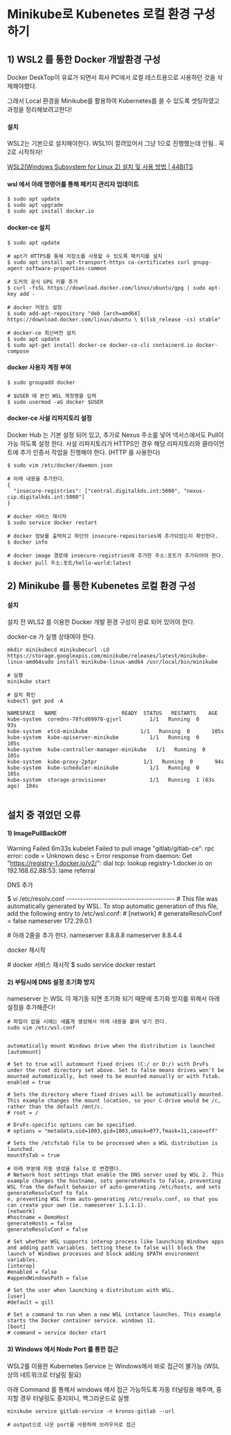 # Minikube로 Kubenetes 로컬 환경 구성하기



## 1) WSL2 를 통한 Docker 개발환경 구성



Docker DeskTop이 유료가 되면서 회사 PC에서 로컬 테스트용으로 사용하던 것을 삭제해야했다.

그래서 Local 환경을 Minikube를 활용하여 Kubernetes를 쓸 수 있도록 셋팅하였고 과정을 정리해보려고한다!



#### 설치

WSL2는 기본으로 설치해야한다. WSL1이 깔려있어서 그냥 1으로 진행했는데 안됨.. 꼭 2로 시작하자!

[WSL2(Windows Subsystem for Linux 2) 설치 및 사용 방법 | 44BITS](https://www.44bits.io/ko/post/wsl2-install-and-basic-usage)



#### wsl 에서 아래 명령어를 통해 패키지 관리자 업데이트 

```shell
$ sudo apt update
$ sudo apt upgrade
$ sudo apt install docker.io 
```



#### docker-ce  설치

```shell
$ sudo apt update 

# apt가 HTTPS를 통해 저장소를 사용할 수 있도록 패키지를 설치 
$ sudo apt install apt-transport-https ca-certificates curl gnupg-agent software-properties-common 

# 도커의 공식 GPG 키를 추가
$ curl -fsSL https://download.docker.com/linux/ubuntu/gpg | sudo apt-key add - 

# docker 저장소 설정
$ sudo add-apt-repository "deb [arch=amd64] https://download.docker.com/linux/ubuntu \ $(lsb_release -cs) stable" 

# docker-ce 최신버전 설치
$ sudo apt update
$ sudo apt-get install docker-ce docker-ce-cli containerd.io docker-compose 
```



#### docker 사용자 계정 부여

```shell
$ sudo groupadd docker

# $USER 에 본인 WSL 계정명을 입력
$ sudo usermod -aG docker $USER 
```



#### docker-ce 사설 리파지토리 설정

Docker Hub 는 기본 설정 되어 있고, 추가로 Nexus 주소를 넣어 넥서스에서도 Pull이 가능 하도록 설정 한다.
사설 리파지토리가 HTTPS인 경우 해당 리파지토리와 클라이언트에 추가 인증서 작업을 진행해야 한다. (HTTP 를 사용한다)

```shell
$ sudo vim /etc/docker/daemon.json 

# 아래 내용을 추가한다. 
{ 
  "insecure-registries": ["central.digitalkds.int:5000", "nexus-cip.digitalkds.int:5000"]
} 

# docker 서비스 재시작 
$ sudo service docker restart 

# docker 정보를 출력하고 하단의 insecure-repositories에 추가되었는지 확인한다. 
$ docker info 

# docker image 경로에 insecure-registries에 추가한 주소:포트가 추가되어야 한다. 
$ docker pull 주소:포트/hello-world:latest
```



## 2) Minikube 를 통한 Kubenetes 로컬 환경 구성



#### 설치

설치 전 WLS2 를 이용한 Docker 개발 환경 구성이 완료 되어 있어야 한다.

docker-ce 가 실행 상태여야 한다. 

```shell
mkdir minikubecd minikubecurl -LO https://storage.googleapis.com/minikube/releases/latest/minikube-linux-amd64sudo install minikube-linux-amd64 /usr/local/bin/minikube

# 실행
minikube start

# 설치 확인
kubectl get pod -A

NAMESPACE   NAME                     READY  STATUS   RESTARTS    AGE
kube-system  coredns-78fcd69978-gjvrl         1/1   Running  0       93s
kube-system  etcd-minikube                 1/1   Running  0       105s
kube-system  kube-apiserver-minikube          1/1   Running  0       105s
kube-system  kube-controller-manager-minikube   1/1   Running  0       105s
kube-system  kube-proxy-2ptpr               1/1   Running  0       94s
kube-system  kube-scheduler-minikube          1/1   Running  0       105s
kube-system  storage-provisioner              1/1   Running  1 (63s ago)  104s


```





## 설치 중 겪었던 오류

#### 1) ImagePullBackOff

Warning  Failed   6m33s          kubelet       Failed to pull image "gitlab/gitlab-ce": rpc error: code = Unknown desc = Error response from daemon: Get "https://registry-1.docker.io/v2/": dial tcp: lookup registry-1.docker.io on 192.168.62.88:53: lame referral

DNS 추가

$ vi /etc/resolv.conf
\---------------------------------------
\# This file was automatically generated by WSL. To stop automatic generation of this file, add the following entry to /etc/wsl.conf:
\# [network]
\# generateResolvConf = false
nameserver 172.29.0.1

\# 아래 2줄을 추가 한다.
nameserver 8.8.8.8
nameserver 8.8.4.4



docker 재시작 

\# docker 서비스 재시작 
$ sudo service docker restart 



#### 2) 부팅시에 DNS 설정 초기화 방지

nameserver 는 WSL 이 재기동 되면 초기화 되기 때문에 초기화 방지를 위해서 아래 설정을 추가해준다!

```shell
# 파일이 없을 시에는 새롭게 생성해서 아래 내용을 붙여 넣기 한다.
sudo vim /etc/wsl.conf


automatically mount Windows drive when the distribution is launched
[automount]

# Set to true will automount fixed drives (C:/ or D:/) with DrvFs under the root directory set above. Set to false means drives won't be mounted automatically, but need to be mounted manually or with fstab.
enabled = true

# Sets the directory where fixed drives will be automatically mounted. This example changes the mount location, so your C-drive would be /c, rather than the default /mnt/c.
# root = /

# DrvFs-specific options can be specified.
# options = "metadata,uid=1003,gid=1003,umask=077,fmask=11,case=off"

# Sets the /etcfstab file to be processed when a WSL distribution is launched.
mountFsTab = true

# 아래 부분에 자동 생성을 false 로 변경했다. 
# Network host settings that enable the DNS server used by WSL 2. This example changes the hostname, sets generateHosts to false, preventing WSL from the default behavior of auto-generating /etc/hosts, and sets generateResolvConf to fals
e, preventing WSL from auto-generating /etc/resolv.conf, so that you can create your own (ie. nameserver 1.1.1.1).
[network]
#hostname = DemoHost
generateHosts = false
generateResolvConf = false

# Set whether WSL supports interop process like launching Windows apps and adding path variables. Setting these to false will block the launch of Windows processes and block adding $PATH environment variables.
[interop]
#enabled = false
#appendWindowsPath = false

# Set the user when launching a distribution with WSL.
[user]
#default = gill

# Set a command to run when a new WSL instance launches. This example starts the Docker container service. windows 11.
[boot]
# command = service docker start
```



#### 3) Windows 에서 Node Port 를 통한 접근

WSL2를 이용한 Kubernetes Service 는 Windows에서 바로 접근이 불가능 (WSL 상의 네트워크로 터널링 필요)

아래 Command 를 통해서 windows 에서 접근 가능하도록 자동 터널링을 해주며, 중지할 경우 터널링도 중지되니, 백그라운드로 실행

```shell
minikube service gitlab-service -n kronos-gitlab --url

# output으로 나온 port를 사용하여 브라우저로 접근
```
